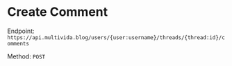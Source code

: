 # Create Comment

Endpoint: `https://api.multivida.blog/users/{user:username}/threads/{thread:id}/comments` 

Method: `POST`
